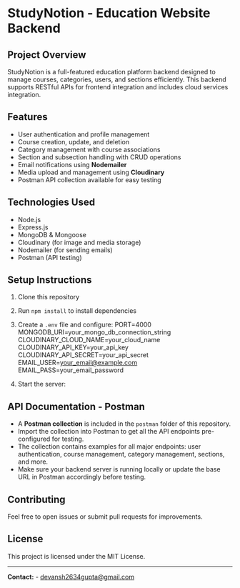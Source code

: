 # StudyNotion - Education Website Backend

## Project Overview
StudyNotion is a full-featured education platform backend designed to manage courses, categories, users, and sections efficiently. This backend supports RESTful APIs for frontend integration and includes cloud services integration.

## Features
- User authentication and profile management
- Course creation, update, and deletion
- Category management with course associations
- Section and subsection handling with CRUD operations
- Email notifications using **Nodemailer**
- Media upload and management using **Cloudinary**
- Postman API collection available for easy testing

## Technologies Used
- Node.js
- Express.js
- MongoDB & Mongoose
- Cloudinary (for image and media storage)
- Nodemailer (for sending emails)
- Postman (API testing)

## Setup Instructions
1. Clone this repository
2. Run `npm install` to install dependencies
3. Create a `.env` file and configure:
PORT=4000
MONGODB_URI=your_mongo_db_connection_string
CLOUDINARY_CLOUD_NAME=your_cloud_name
CLOUDINARY_API_KEY=your_api_key
CLOUDINARY_API_SECRET=your_api_secret
EMAIL_USER=your_email@example.com
EMAIL_PASS=your_email_password

4. Start the server:

## API Documentation - Postman
- A **Postman collection** is included in the `postman` folder of this repository.
- Import the collection into Postman to get all the API endpoints pre-configured for testing.
- The collection contains examples for all major endpoints: user authentication, course management, category management, sections, and more.
- Make sure your backend server is running locally or update the base URL in Postman accordingly before testing.

## Contributing
Feel free to open issues or submit pull requests for improvements.

## License
This project is licensed under the MIT License.

---

**Contact:** - devansh2634gupta@gmail.com
